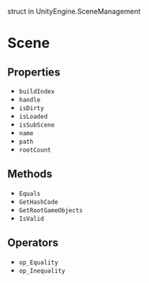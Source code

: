 struct in UnityEngine.SceneManagement
# Scene

## Properties
- `buildIndex`
- `handle`
- `isDirty`
- `isLoaded`
- `isSubScene`
- `name`
- `path`
- `rootCount`
## Methods
- `Equals`
- `GetHashCode`
- `GetRootGameObjects`
- `IsValid`
## Operators
- `op_Equality`
- `op_Inequality`
